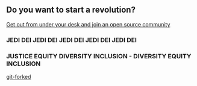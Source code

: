 ## Do you want to start a revolution?

[Get out from under your desk and join an open source community](https://youtube.com/shorts/7vF8aplMdIQ?feature=share)

### JEDI DEI JEDI DEI JEDI DEI JEDI DEI JEDI DEI
### JUSTICE EQUITY DIVERSITY INCLUSION - DIVERSITY EQUITY INCLUSION

[git-forked](https://ospo.gwu.edu/open-source-conference-gw-oscon)
